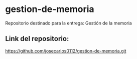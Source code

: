 # gestion-de-memoria
Repositorio destinado para la entrega: Gestión de la memoria
## Link del repositorio:
https://github.com/josecarlos0112/gestion-de-memoria.git
